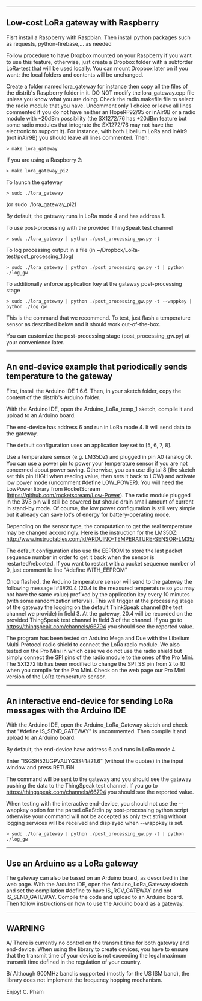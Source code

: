 ------------------------------------
Low-cost LoRa gateway with Raspberry
------------------------------------

Fisrt install a Raspberry with Raspbian. Then install python packages such as requests, python-firebase,… as needed

Follow procedure to have Dropbox mounted on your Raspberry if you want to use this feature, otherwise, just create a Dropbox folder with a subforder LoRa-test that will be used locally. You can mount Dropbox later on if you want: the local folders and contents will be unchanged.

Create a folder named lora_gateway for instance then copy all the files of the distrib's Raspberry folder in it. DO NOT modify the lora_gateway.cpp file unless you know what you are doing. Check the radio.makefile file to select the radio module that you have. Uncomment only 1 choice or leave all lines commented if you do not have neither an HopeRF92/95 or inAir9B or a radio module with +20dBm possibility (the SX1272/76 has +20dBm feature but some radio modules that integrate the SX1272/76 may not have the electronic to support it). For instance, with both Libelium LoRa and inAir9 (not inAir9B) you should leave all lines commented. Then:

	> make lora_gateway

If you are using a Raspberry 2:

	> make lora_gateway_pi2

To launch the gateway

	> sudo ./lora_gateway

(or sudo ./lora_gateway_pi2)

By default, the gateway runs in LoRa mode 4 and has address 1.

To use post-processing with the provided ThingSpeak test channel

	> sudo ./lora_gateway | python ./post_processing_gw.py -t

To log processing output in a file (in ~/Dropbox/LoRa-test/post_processing_1.log)

	> sudo ./lora_gateway | python ./post_processing_gw.py -t | python ./log_gw
	
To additionally enforce application key at the gateway post-processing stage

	> sudo ./lora_gateway | python ./post_processing_gw.py -t --wappkey | python ./log_gw

This is the command that we recommend. To test, just flash a temperature sensor as described below and it should work out-of-the-box.

You can customize the post-processing stage (post_processing_gw.py) at your convenience later.

------------------------------------------------------------------------
An end-device example that periodically sends temperature to the gateway
------------------------------------------------------------------------

First, install the Arduino IDE 1.6.6. Then, in your sketch folder, copy the content of the distrib's Arduino folder.

With the Arduino IDE, open the Arduino_LoRa_temp_1 sketch, compile it and upload to an Arduino board.

The end-device has address 6 and run in LoRa mode 4. It will send data to the gateway.

The default configuration uses an application key set to [5, 6, 7, 8].

Use a temperature sensor (e.g. LM35DZ) and plugged in pin A0 (analog 0). You can use a power pin to power your temperature sensor if you are not concerned about power saving. Otherwise, you can use digital 8 (the sketch set this pin HIGH when reading value, then sets it back to LOW) and activate low power mode (uncomment #define LOW_POWER). You will need the LowPower library from RocketScream (https://github.com/rocketscream/Low-Power). The radio module plugged in the 3V3 pin will still be powered but should drain small amount of current in stand-by mode. Of course, the low power configuration is still very simple but it already can save lot's of energy for battery-operating mode.

Depending on the sensor type, the computation to get the real temperature may be changed accordingly. Here is the instruction for the LM35DZ: http://www.instructables.com/id/ARDUINO-TEMPERATURE-SENSOR-LM35/

The default configuration also use the EEPROM to store the last packet sequence number in order to get it back when the sensor is restarted/rebooted. If you want to restart with a packet sequence number of 0, just comment le line "#define WITH_EEPROM"

Once flashed, the Arduino temperature sensor will send to the gateway the following message \!#3#20.4 (20.4 is the measured temperature so you may not have the same value) prefixed by the application key every 10 minutes (with some randomization interval). This will trigger at the processing stage of the gateway the logging on the default ThinkSpeak channel (the test channel we provide) in field 3. At the gateway, 20.4 will be recorded on the provided ThingSpeak test channel in field 3 of the channel. If you go to https://thingspeak.com/channels/66794 you should see the reported value. 

The program has been tested on Arduino Mega and Due with the Libelium Multi-Protocol radio shield to connect the LoRa radio module. We also tested on the Pro Mini in which case we do not use the radio shield but simply connect the SPI pins of the radio module to the ones of the Pro Mini. The SX1272 lib has been modified to change the SPI_SS pin from 2 to 10 when you compile for the Pro Mini. Check on the web page our Pro Mini version of the LoRa temperature sensor.

------------------------------------------------------------------------
An interactive end-device for sending LoRa messages with the Arduino IDE
------------------------------------------------------------------------

With the Arduino IDE, open the Arduino_LoRa_Gateway sketch and check that "#define IS_SEND_GATEWAY" is uncommented. Then compile it and upload to an Arduino board.

By default, the end-device have address 6 and runs in LoRa mode 4.

Enter "\!SGSH52UGPVAUYG3S#1#21.6" (without the quotes) in the input window and press RETURN

The command will be sent to the gateway and you should see the gateway pushing the data to the ThingSpeak test channel. If you go to https://thingspeak.com/channels/66794 you should see the reported value.

When testing with the interactive end-device, you should not use the --wappkey option for the parseLoRaStdin.py post-processing python script otherwise your command will not be accepted as only text string without logging services will be received and displayed when --wappkey is set.

	> sudo ./lora_gateway | python ./post_processing_gw.py -t | python ./log_gw

--------------------------------
Use an Arduino as a LoRa gateway
--------------------------------

The gateway can also be based on an Arduino board, as described in the web page. With the Arduino IDE, open the Arduino_LoRa_Gateway sketch and set the compilation #define to have IS_RCV_GATEWAY and not IS_SEND_GATEWAY. Compile the code and upload to an Arduino board. Then follow instructions on how to use the Arduino board as a gateway.

-------
WARNING
-------

A/ There is currently no control on the transmit time for both gateway and end-device. When using the library to create devices, you have to ensure that the transmit time of your device is not exceeding the legal maximum transmit time defined in the regulation of your country.

B/ Although 900MHz band is supported (mostly for the US ISM band), the library does not implement the frequency hopping mechanism.


Enjoy!
C. Pham